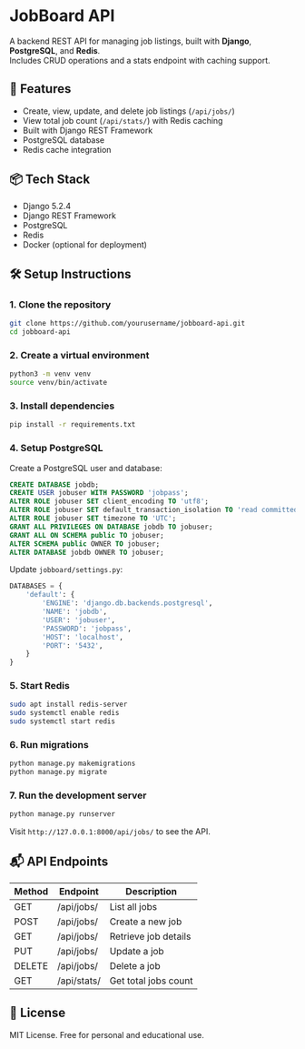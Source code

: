 # JobBoard API

A backend REST API for managing job listings, built with **Django**, **PostgreSQL**, and **Redis**.  
Includes CRUD operations and a stats endpoint with caching support.

## 🚀 Features

- Create, view, update, and delete job listings (`/api/jobs/`)
- View total job count (`/api/stats/`) with Redis caching
- Built with Django REST Framework
- PostgreSQL database
- Redis cache integration

## 📦 Tech Stack

- Django 5.2.4
- Django REST Framework
- PostgreSQL
- Redis
- Docker (optional for deployment)

## 🛠️ Setup Instructions

### 1. Clone the repository

```bash
git clone https://github.com/yourusername/jobboard-api.git
cd jobboard-api
```

### 2. Create a virtual environment

```bash
python3 -m venv venv
source venv/bin/activate
```

### 3. Install dependencies

```bash
pip install -r requirements.txt
```

### 4. Setup PostgreSQL

Create a PostgreSQL user and database:

```sql
CREATE DATABASE jobdb;
CREATE USER jobuser WITH PASSWORD 'jobpass';
ALTER ROLE jobuser SET client_encoding TO 'utf8';
ALTER ROLE jobuser SET default_transaction_isolation TO 'read committed';
ALTER ROLE jobuser SET timezone TO 'UTC';
GRANT ALL PRIVILEGES ON DATABASE jobdb TO jobuser;
GRANT ALL ON SCHEMA public TO jobuser;
ALTER SCHEMA public OWNER TO jobuser;
ALTER DATABASE jobdb OWNER TO jobuser;
```

Update `jobboard/settings.py`:

```python
DATABASES = {
    'default': {
        'ENGINE': 'django.db.backends.postgresql',
        'NAME': 'jobdb',
        'USER': 'jobuser',
        'PASSWORD': 'jobpass',
        'HOST': 'localhost',
        'PORT': '5432',
    }
}
```

### 5. Start Redis

```bash
sudo apt install redis-server
sudo systemctl enable redis
sudo systemctl start redis
```

### 6. Run migrations

```bash
python manage.py makemigrations
python manage.py migrate
```

### 7. Run the development server

```bash
python manage.py runserver
```

Visit `http://127.0.0.1:8000/api/jobs/` to see the API.

## 📬 API Endpoints

| Method | Endpoint       | Description             |
|--------|----------------|-------------------------|
| GET    | /api/jobs/     | List all jobs           |
| POST   | /api/jobs/     | Create a new job        |
| GET    | /api/jobs/<id> | Retrieve job details    |
| PUT    | /api/jobs/<id> | Update a job            |
| DELETE | /api/jobs/<id> | Delete a job            |
| GET    | /api/stats/    | Get total jobs count    |

## 📄 License

MIT License. Free for personal and educational use.